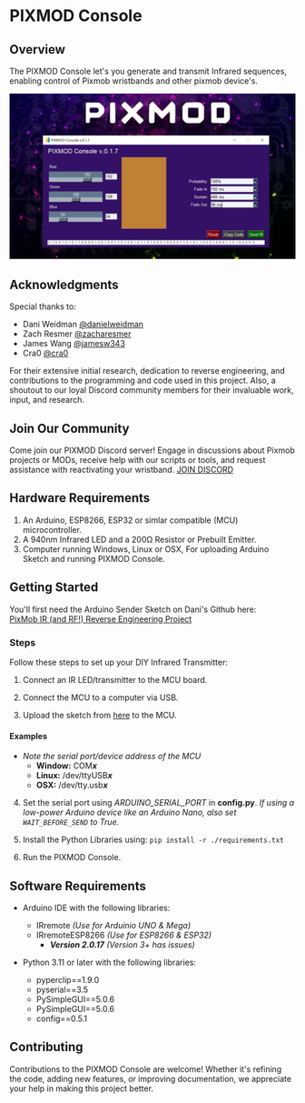 # PIXMOD Console

## Overview
The PIXMOD Console let's you   generate and transmit Infrared  sequences, enabling control of Pixmob wristbands and other pixmob device's.

![PIXMOD Console](Media/pmc1.png)

## Acknowledgments
Special thanks to:
- Dani Weidman [@danielweidman](https://github.com/danielweidman)
- Zach Resmer  [@zacharesmer](https://github.com/zacharesmer)
- James Wang   [@jamesw343](https://github.com/jamesw343)
- Cra0         [@cra0](https://github.com/cra0)

For their extensive initial research, dedication to reverse engineering, and contributions to the programming and code used in this project. Also, a shoutout to our loyal Discord community members for their invaluable work, input, and research.

## Join Our Community
Come join our PIXMOD Discord server! Engage in discussions about Pixmob projects or MODs, receive help with our scripts or tools, and request assistance with reactivating your wristband.
[JOIN DISCORD](https://discord.gg/UYqTjC7xp3)

## Hardware Requirements
1. An Arduino, ESP8266, ESP32 or simlar compatible (MCU) microcontroller.
2. A 940nm Infrared LED and a 200Ω Resistor or Prebuilt Emitter.
3. Computer running Windows, Linux or OSX, For uploading Arduino Sketch and running PIXMOD Console.

## Getting Started
You'll first need the Arduino Sender Sketch on Dani's Github here:<br />
[PixMob IR (and RF!) Reverse Engineering Project](https://github.com/danielweidman/pixmob-ir-reverse-engineering/tree/main/arduino_sender)

### Steps
Follow these steps to set up your DIY Infrared Transmitter:

1. Connect an IR LED/transmitter to the MCU board.

2. Connect the MCU to a computer via USB.

3. Upload the sketch from [here](https://github.com/danielweidman/pixmob-ir-reverse-engineering/tree/main/arduino_sender) to the MCU.

  #### Examples
- *Note the serial port/device address of the MCU*
  - **Window:** COM***x***
  - **Linux:** /dev/ttyUSB***x***
  - **OSX:** /dev/tty.usb***x***
  
4. Set the serial port using  *ARDUINO_SERIAL_PORT* in **config.py**.
*If using a low-power Arduino device like an Arduino Nano, also set `WAIT_BEFORE_SEND` to True.*

5. Install the Python Libraries using:
    ``` pip install -r ./requirements.txt ```

6. Run the PIXMOD Console.

## Software Requirements
- Arduino IDE with the following libraries:
  - IRremote *(Use for Arduinio UNO & Mega)*
  - IRremoteESP8266 *(Use for ESP8266 & ESP32)*
    - ***Version 2.0.17*** *(Version 3+ has issues)*

- Python 3.11 or later with the following libraries:
  - pyperclip==1.9.0
  - pyserial==3.5
  - PySimpleGUI==5.0.6
  - PySimpleGUI==5.0.6
  - config==0.5.1

## Contributing
Contributions to the PIXMOD Console are welcome! Whether it's refining the code, adding new features, or improving documentation, we appreciate your help in making this project better.
